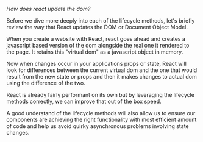 *How does react update the dom?*

Before we dive more deeply into each of the lifecycle methods, let's briefly review the way that React updates the DOM or Document Object Model.

When you create a website with React, react goes ahead and creates a javascript based version of the dom alongside the real one it rendered to the page. It retains this "virtual dom" as a javascript object in memory.

Now when changes occur in your applications props or state, React will look for differences between the current virtual dom and the one that would result from the new state or props and then it makes changes to actual dom using the difference of the two.

React is already fairly performant on its own but by leveraging the lifecycle methods correctly, we can improve that out of the box speed.

A good understand of the lifecycle methods will also allow us to ensure our components are achieving the right functionality with most efficient amount of code and help us avoid quirky asynchronous problems involving state changes. 
